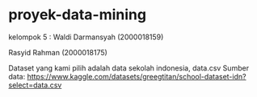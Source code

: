 # proyek-data-mining

kelompok 5 :
Waldi Darmansyah (2000018159)

Rasyid Rahman (2000018175)


Dataset yang kami pilih adalah data sekolah indonesia, data.csv Sumber data:
https://www.kaggle.com/datasets/greegtitan/school-dataset-idn?select=data.csv
